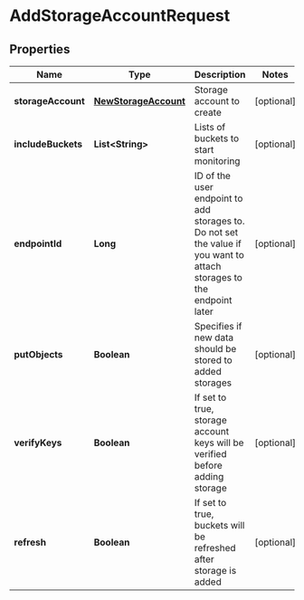 
# AddStorageAccountRequest

## Properties
Name | Type | Description | Notes
------------ | ------------- | ------------- | -------------
**storageAccount** | [**NewStorageAccount**](NewStorageAccount.md) | Storage account to create |  [optional]
**includeBuckets** | **List&lt;String&gt;** | Lists of buckets to start monitoring |  [optional]
**endpointId** | **Long** | ID of the user endpoint to add storages to. Do not set the value if you want to attach storages to the endpoint later |  [optional]
**putObjects** | **Boolean** | Specifies if new data should be stored to added storages |  [optional]
**verifyKeys** | **Boolean** | If set to true, storage account keys will be verified before adding storage |  [optional]
**refresh** | **Boolean** | If set to true, buckets will be refreshed after storage is added |  [optional]



